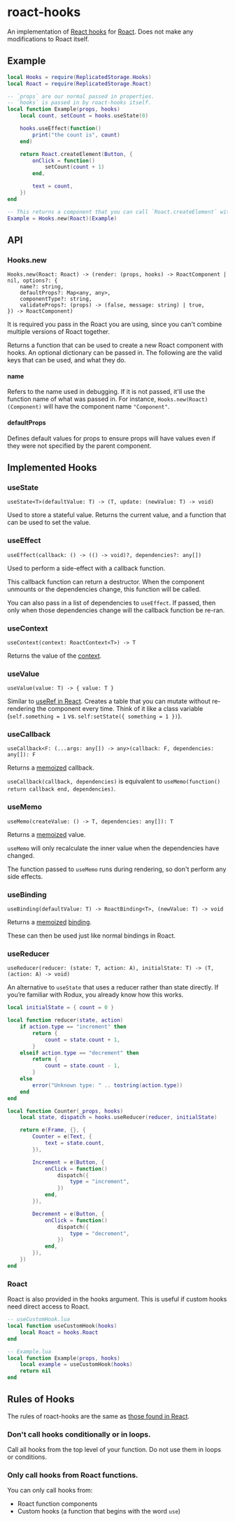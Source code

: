 # roact-hooks
An implementation of [React hooks](https://reactjs.org/docs/hooks-intro.html) for [Roact](https://github.com/Roblox/roact). Does not make any modifications to Roact itself.

## Example
```lua
local Hooks = require(ReplicatedStorage.Hooks)
local Roact = require(ReplicatedStorage.Roact)

-- `props` are our normal passed in properties.
-- `hooks` is passed in by roact-hooks itself.
local function Example(props, hooks)
	local count, setCount = hooks.useState(0)

	hooks.useEffect(function()
		print("the count is", count)
	end)

	return Roact.createElement(Button, {
		onClick = function()
			setCount(count + 1)
		end,

		text = count,
	})
end

-- This returns a component that you can call `Roact.createElement` with
Example = Hooks.new(Roact)(Example)
```

## API
### Hooks.new
```
Hooks.new(Roact: Roact) -> (render: (props, hooks) -> RoactComponent | nil, options?: {
	name?: string,
	defaultProps?: Map<any, any>,
	componentType?: string,
	validateProps?: (props) -> (false, message: string) | true,
}) -> RoactComponent)
```

It is required you pass in the Roact you are using, since you can't combine multiple versions of Roact together.

Returns a function that can be used to create a new Roact component with hooks. An optional dictionary can be passed in. The following are the valid keys that can be used, and what they do.

#### name
Refers to the name used in debugging. If it is not passed, it'll use the function name of what was passed in. For instance, `Hooks.new(Roact)(Component)` will have the component name `"Component"`.

#### defaultProps
Defines default values for props to ensure props will have values even if they were not specified by the parent component.

## Implemented Hooks

### useState
`useState<T>(defaultValue: T) -> (T, update: (newValue: T) -> void)`

Used to store a stateful value. Returns the current value, and a function that can be used to set the value.

### useEffect
`useEffect(callback: () -> (() -> void)?, dependencies?: any[])`

Used to perform a side-effect with a callback function.

This callback function can return a destructor. When the component unmounts or the dependencies change, this function will be called.

You can also pass in a list of dependencies to `useEffect`. If passed, then only when those dependencies change will the callback function be re-ran.

### useContext
`useContext(context: RoactContext<T>) -> T`

Returns the value of the [context](https://roblox.github.io/roact/advanced/context/).

### useValue
`useValue(value: T) -> { value: T }`

Similar to [useRef in React](https://reactjs.org/docs/hooks-reference.html#useref). Creates a table that you can mutate without re-rendering the component every time. Think of it like a class variable (`self.something = 1` vs. `self:setState({ something = 1 })`).

### useCallback
`useCallback<F: (...args: any[]) -> any>(callback: F, dependencies: any[]): F`

Returns a [memoized](https://en.wikipedia.org/wiki/Memoization) callback.

`useCallback(callback, dependencies)` is equivalent to `useMemo(function() return callback end, dependencies)`.

### useMemo
`useMemo(createValue: () -> T, dependencies: any[]): T`

Returns a [memoized](https://en.wikipedia.org/wiki/Memoization) value.

`useMemo` will only recalculate the inner value when the dependencies have changed.

The function passed to `useMemo` runs during rendering, so don't perform any side effects.

### useBinding
`useBinding(defaultValue: T) -> RoactBinding<T>, (newValue: T) -> void`

Returns a [memoized](https://en.wikipedia.org/wiki/Memoization) [binding](https://roblox.github.io/roact/advanced/bindings-and-refs/#bindings).

These can then be used just like normal bindings in Roact.

### useReducer
`useReducer(reducer: (state: T, action: A), initialState: T) -> (T, (action: A) -> void)`

An alternative to `useState` that uses a reducer rather than state directly. If you’re familiar with Rodux, you already know how this works.

```lua
local initialState = { count = 0 }

local function reducer(state, action)
	if action.type == "increment" then
		return {
			count = state.count + 1,
		}
	elseif action.type == "decrement" then
		return {
			count = state.count - 1,
		}
	else
		error("Unknown type: " .. tostring(action.type))
	end
end

local function Counter(_props, hooks)
	local state, dispatch = hooks.useReducer(reducer, initialState)

	return e(Frame, {}, {
		Counter = e(Text, {
			text = state.count,
		}),

		Increment = e(Button, {
			onClick = function()
				dispatch({
					type = "increment",
				})
			end,
		}),

		Decrement = e(Button, {
			onClick = function()
				dispatch({
					type = "decrement",
				})
			end,
		}),
	})
end
```

### Roact
Roact is also provided in the hooks argument. This is useful if custom hooks need direct access to Roact.
```lua
-- useCustomHook.lua
local function useCustomHook(hooks)
	local Roact = hooks.Roact
end

-- Example.lua
local function Example(props, hooks)
	local example = useCustomHook(hooks)
	return nil
end
```

## Rules of Hooks
The rules of roact-hooks are the same as [those found in React](https://reactjs.org/docs/hooks-rules.html).

### Don't call hooks conditionally or in loops.
Call all hooks from the top level of your function. Do not use them in loops or conditions.

### Only call hooks from Roact functions.

You can only call hooks from:
- Roact function components
- Custom hooks (a function that begins with the word `use`)
